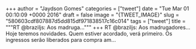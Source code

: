 
+++
author = "Jaydson Gomes"
categories = ["tweet"]
date = "Tue Mar 01 00:10:09 +0000 2016"
draft = false
image = "{TWEET_IMAGE}"
slug = "580603cdf807887d5dd815df971838517c16c014"
tags = ["tweet"]
title = """RT @braziljs: Aos madruga..."""
+++
RT @braziljs: Aos madrugadores... Hoje teremos novidades. Quem estiver acordado, verá primeiro. Os ingressos serão liberados para compra am…
